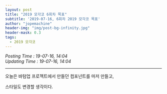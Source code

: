 ```yaml
---
layout: post
title: "2019 모각코 6회차 목표"
subtitle: '2019-07-16, 6회차 2019 모각코 목표'
author: "jopemachine"
header-img: "img/post-bg-infinity.jpg"
header-mask: 0.3
tags:
  - 2019 모각코
---
```


<i>Posting Time : 19-07-16, 14:04 </i><br>
<i>Updating Time : 19-07-16, 14:04 </i><br>

---

오늘은 바텀업 프로젝트에서 만들던 컴포넌트를 마저 만들고,

스타일도 변경할 생각이다. 
